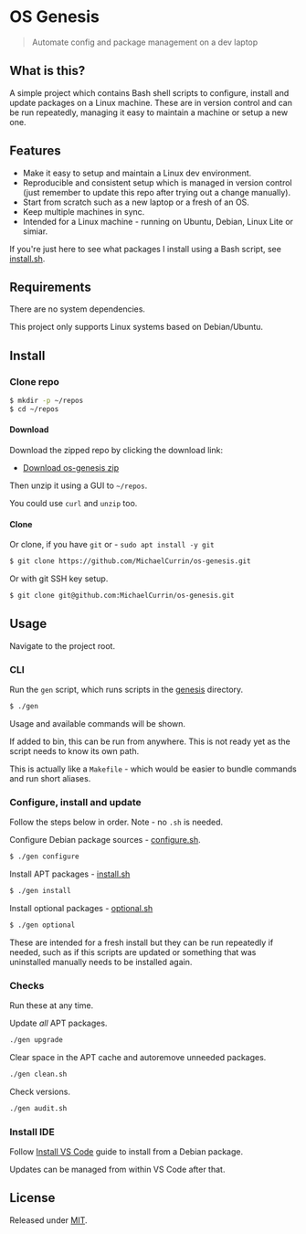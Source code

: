 # OS Genesis
> Automate config and package management on a dev laptop


## What is this?

A simple project which contains Bash shell scripts to configure, install and update packages on a Linux machine. These are in version control and can be run repeatedly, managing it easy to maintain a machine or setup a new one.


## Features

- Make it easy to setup and maintain a Linux dev environment.
- Reproducible and consistent setup which is managed in version control (just remember to update this repo after trying out a change manually).
- Start from scratch such as a new laptop or a fresh of an OS.
- Keep multiple machines in sync.
- Intended for a Linux machine - running on Ubuntu, Debian, Linux Lite or simiar.

If you're just here to see what packages I install using a Bash script, see [install.sh](/genesis/install.sh).


## Requirements

There are no system dependencies.

This project only supports Linux systems based on Debian/Ubuntu.


## Install

### Clone repo


```sh
$ mkdir -p ~/repos
$ cd ~/repos
```

#### Download

Download the zipped repo by clicking the download link:

- [Download os-genesis zip](https://github.com/MichaelCurrin/os-genesis/archive/master.zip)

Then unzip it using a GUI to `~/repos`.

You could use `curl` and `unzip` too.

#### Clone

Or clone, if you have `git` or  - `sudo apt install -y git`

```sh
$ git clone https://github.com/MichaelCurrin/os-genesis.git
```

Or with git SSH key setup.

```sh
$ git clone git@github.com:MichaelCurrin/os-genesis.git
```


## Usage


Navigate to the project root.


### CLI

Run the `gen` script, which runs scripts in the [genesis](/genesis) directory.

```sh
$ ./gen
```

Usage and available commands will be shown.

If added to bin, this can be run from anywhere. This is not ready yet as the script needs to know its own path.

This is actually like a `Makefile` - which would be easier to bundle commands and run short aliases.

### Configure, install and update

Follow the steps below in order. Note - no `.sh` is needed.

Configure Debian package sources - [configure.sh](.genesis/configure.sh).

```sh
$ ./gen configure
```

Install APT packages - [install.sh](/genesis/install.sh)

```sh
$ ./gen install
```

Install optional packages - [optional.sh](/genesis/optional.sh)

```sh
$ ./gen optional
```

These are intended for a fresh install but they can be run repeatedly if needed, such as if this scripts are updated or something that was uninstalled manually needs to be installed again.

### Checks

Run these at any time.

Update _all_ APT packages.

```sh
./gen upgrade
```

Clear space in the APT cache and autoremove unneeded packages.

```sh
./gen clean.sh
```

Check versions.

```sh
./gen audit.sh
```


### Install IDE

Follow [Install VS Code](/docs/install-vs-code.md) guide to install from a Debian package.

Updates can be managed from within VS Code after that.



## License

Released under [MIT](/LICENSE).

